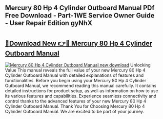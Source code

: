 ## Mercury 80 Hp 4 Cylinder Outboard Manual PDf Free Download - Part-1WE Service Owner Guide - User Repair Edition gyNhX

# <h2><a href="http://bc64689.oget.top/?id=Mercury+80+Hp+4+Cylinder+Outboard+Manual">🔗Download New 👉🔴 Mercury 80 Hp 4 Cylinder Outboard Manual</a></h2>

[![Mercury 80 Hp 4 Cylinder Outboard Manual new download](https://i.imgur.com/5g1atiW.png)](http://bc64689.oget.top/?id=Mercury+80+Hp+4+Cylinder+Outboard+Manual)
Unlocking Value This manual reveals the full value of your new Mercury 80 Hp 4 Cylinder Outboard Manual with detailed explanations of features and functionalities. Before you begin using your Mercury 80 Hp 4 Cylinder Outboard Manual, we recommend reading this manual carefully. It contains detailed instructions for product setup, as well as information on how to use its various features and capabilities. Experience seamless connectivity and control thanks to the advanced features of your new Mercury 80 Hp 4 Cylinder Outboard Manual. Thank You for Choosing Mercury 80 Hp 4 Cylinder Outboard Manual. We are excited to be part of your journey.
